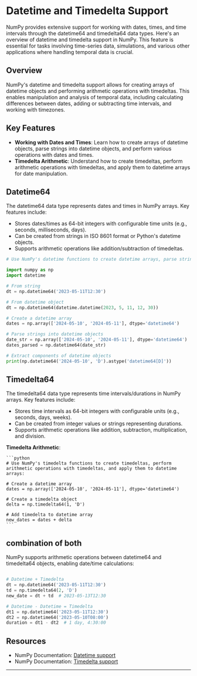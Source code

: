 # Datetime and Timedelta Support

NumPy provides extensive support for working with dates, times, and time intervals through the datetime64 and timedelta64 data types. Here's an overview of datetime and timedelta support in NumPy. This feature is essential for tasks involving time-series data, simulations, and various other applications where handling temporal data is crucial.

## Overview

NumPy's datetime and timedelta support allows for creating arrays of datetime objects and performing arithmetic operations with timedeltas. This enables manipulation and analysis of temporal data, including calculating differences between dates, adding or subtracting time intervals, and working with timezones.

## Key Features

- **Working with Dates and Times**: Learn how to create arrays of datetime objects, parse strings into datetime objects, and perform various operations with dates and times.
- **Timedelta Arithmetic**: Understand how to create timedeltas, perform arithmetic operations with timedeltas, and apply them to datetime arrays for date manipulation.

## Datetime64

The datetime64 data type represents dates and times in NumPy arrays. Key features include:
- Stores dates/times as 64-bit integers with configurable time units (e.g., seconds, milliseconds, days).
- Can be created from strings in ISO 8601 format or Python's datetime objects.
- Supports arithmetic operations like addition/subtraction of timedeltas.

```python
# Use NumPy's datetime functions to create datetime arrays, parse strings into datetime objects, and perform operations with dates and times:

import numpy as np
import datetime

# From string
dt = np.datetime64('2023-05-11T12:30')  

# From datetime object 
dt = np.datetime64(datetime.datetime(2023, 5, 11, 12, 30))

# Create a datetime array
dates = np.array(['2024-05-10', '2024-05-11'], dtype='datetime64')

# Parse strings into datetime objects
date_str = np.array(['2024-05-10', '2024-05-11'], dtype='datetime64')
dates_parsed = np.datetime64(date_str)

# Extract components of datetime objects
print(np.datetime64('2024-05-10', 'D').astype('datetime64[D]'))

```

## Timedelta64

The timedelta64 data type represents time intervals/durations in NumPy arrays. Key features include:
- Stores time intervals as 64-bit integers with configurable units (e.g., seconds, days, weeks).
- Can be created from integer values or strings representing durations.
- Supports arithmetic operations like addition, subtraction, multiplication, and division.

**Timedelta Arithmetic**: 

    ```python
    # Use NumPy's timedelta functions to create timedeltas, perform arithmetic operations with timedeltas, and apply them to datetime arrays:

    # Create a datetime array
    dates = np.array(['2024-05-10', '2024-05-11'], dtype='datetime64')
    
    # Create a timedelta object
    delta = np.timedelta64(1, 'D')

    # Add timedelta to datetime array
    new_dates = dates + delta
    ```
## combination of both 

NumPy supports arithmetic operations between datetime64 and timedelta64 objects, enabling date/time calculations:

```python

# Datetime + Timedelta
dt = np.datetime64('2023-05-11T12:30') 
td = np.timedelta64(2, 'D')
new_date = dt + td  # 2023-05-13T12:30

# Datetime - Datetime = Timedelta  
dt1 = np.datetime64('2023-05-11T12:30')
dt2 = np.datetime64('2023-05-10T08:00') 
duration = dt1 - dt2  # 1 day, 4:30:00
```

## Resources

- NumPy Documentation: [Datetime support](https://numpy.org/doc/stable/reference/arrays.datetime.html)
- NumPy Documentation: [Timedelta support](https://numpy.org/doc/stable/reference/arrays.datetime.html#timedelta-support)

---